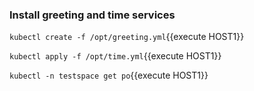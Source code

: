 


### Install greeting and time services

`kubectl create -f /opt/greeting.yml`{{execute HOST1}}

`kubectl apply -f /opt/time.yml`{{execute HOST1}}


`kubectl -n testspace get po`{{execute HOST1}}
